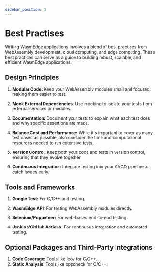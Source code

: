 ```yaml
---
sidebar_position: 3
---
```


# Best Practises

Writing WasmEdge applications involves a blend of best practices from WebAssembly development, cloud computing, and edge computing. These best practices can serve as a guide to building robust, scalable, and efficient WasmEdge applications.

## Design Principles

1. **Modular Code:** Keep your WebAssembly modules small and focused, making them easier to test.

2. **Mock External Dependencies:** Use mocking to isolate your tests from external services or modules.

3. **Documentation:** Document your tests to explain what each test does and why specific assertions are made.

4. **Balance Cost and Performance:** While it's important to cover as many test cases as possible, also consider the time and computational resources needed to run extensive tests.

5. **Version Control:** Keep both your code and tests in version control, ensuring that they evolve together.

6. **Continuous Integration:** Integrate testing into your CI/CD pipeline to catch issues early.

## Tools and Frameworks

1. **Google Test:** For C/C++ unit testing.

2. **WasmEdge API:** For testing WebAssembly modules directly.

3. **Selenium/Puppeteer:** For web-based end-to-end testing.

4. **Jenkins/GitHub Actions:** For continuous integration and automated testing.

## Optional Packages and Third-Party Integrations

1. **Code Coverage:** Tools like lcov for C/C++.
2. **Static Analysis:** Tools like cppcheck for C/C++.